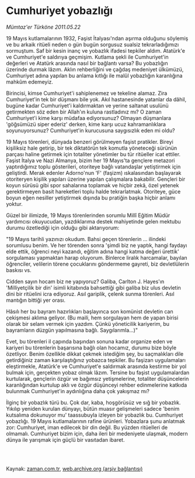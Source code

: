 # Cumhuriyet yobazlığı

*Mümtaz'er Türköne 2011.05.22*

<td class="columnist-detail">
<p>19 Mayıs kutlamalarının 1932, Faşist İtalyası'ndan aşırma olduğunu söylemiş ve bu arkaik ritüeli neden o gün bugün sorgusuz sualsiz tekrarladığımızı sormuştum. Saf bir kesin inanç ve yobazlık ifadesi tepkiler aldım. Atatürk'e ve Cumhuriyet'e saldırıya geçmişim. Kutlama şekli ile Cumhuriyet'in değerleri ve Atatürk arasında nasıl bir bağlantı varsa? Bu yobazlığın üzerinde durmak lâzım. Aklın rehberliğini ve çağdaş medeniyet ülkümüzü, Cumhuriyet adına yapılan bu anlama kıtlığı ile malûl yobazlığın karanlığına mahkûm edemeyiz.</p>
<p>
<div id="haberMetinDiv">
<p>Birincisi, kimse Cumhuriyet'i sahiplenemez ve tekeline alamaz. Zira Cumhuriyet'in tek bir düşmanı bile yok. Akıl hastanesinde yatanlar da dâhil, bugüne kadar Cumhuriyet'i kaldırmaktan ve yerine saltanat usulünü getirmekten söz eden bir Allah'ın kuluna rastladınız mı? O zaman Cumhuriyet'i kime karşı müdafaa ediyorsunuz? Olmayan düşmanlara 'göğsümüzü siper ederiz' derken, kime karşı ucuz kahramanlıklara soyunuyorsunuz? Cumhuriyet'in kurucusuna saygısızlık eden mi oldu?
<p>19 Mayıs törenleri, dünyada benzeri görülmeyen faşist pratikler. Bireyi kişiliksiz hale getirip, bir tek diktatörün tek komutla yöneteceği sürünün parçası haline getirmek için totaliter yönetimler bu tür ritüeller icat ettiler. Faşist İtalya ve Nazi Almanya, bizim her 19 Mayıs'ta gençlere metazori yaptırdığımız toplu gösterileri, otoriteye bağlı vatandaşlar yetiştirmek için geliştirdi. Merak edenler Adorno'nun 'F' (faşizm) ıskalasından başlayarak otoriteryen kişilik yapıları üzerine yapılan çalışmalara bakabilir. Gençleri bir koyun sürüsü gibi spor sahalarına toplamak ve hiçbir zekâ, özel yetenek gerektirmeyen basit hareketleri toplu halde tekrarlatmak. Otoriteye, güce boyun eğen nesiller yetiştirmek dışında bu pratiğin başka hiçbir anlamı yoktur.
<p>Güzel bir ilimizde, 19 Mayıs törenlerinden sorumlu Millî Eğitim Müdür yardımcısı okuyucudan, yazdıklarıma destek mahiyetinde gelen mektubu durumu özetlediği için olduğu gibi aktarıyorum:
<p>"19 Mayıs tarihli yazınızı okudum. Bahsi geçen törenlerin ... ilindeki sorumlusu benim. Ve her törenden sonra 'şimdi biz ne yaptık, hangi faydayı elde ettik, öğrenci neyi kazandı, eğitim adına hangi katma değeri ürettik' sorgulaması yapmaktan harap oluyorum. Binlerce liralık harcamalar, bayılan öğrenciler, velilerin törene çocuklarını göndermeme gayreti, biz devletlülerin baskısı vs.
<p>Cidden sayın hocam biz ne yapıyoruz? Galiba, Carlton J. Hayes'ın 'Milliyetçilik bir din' isimli kitabında bahsettiği gibi galiba biz ulus devletin dini bir ritüelini icra ediyoruz. Asıl gariplik, çelenk sunma törenleri. Asıl mantığın bittiği yer orası.
<p>Hâsılı her bu bayram hazırlıkları başlayınca son komünist devletin can çekişmesi aklıma geliyor. (Bu maili, hem sorgulayan hem de yapan birisi olarak bir selam vermek için yazdım. Çünkü yöneticilik kariyerim, bu bayramların düzgün yapılmasına bağlı. Saygılarımla...)" 
<p>Evet, bu törenleri il çapında başından sonuna kadar organize eden ve kariyeri bu törenlerin başarısına bağlı olan hocamız, durumu bize böyle özetliyor. Benim özellikle dikkat çekmek istediğim şey, bu saçmalıkları dile getirdiğiniz zaman karşılaştığınız yobazca tepkiler. Bu faşizan uygulamaları eleştirmekle, Atatürk'e ve Cumhuriyet'e saldırmak arasında kestirme bir yol bulmak için, gerçekten yobaz olmak lâzım. Tersine bu faşist uygulamalardan kurtularak, gençlerin özgür ve bağımsız yetişmelerine, totaliter düşüncelerin karanlığından kurtulup aklı ve özgür düşünceyi rehber edinmelerine katkıda bulunmak Cumhuriyet'in aydınlığına daha çok yakışmaz mı?
<p>İlginç bir yobazlık türü bu. Çok dar, kaba, hoşgörüsüz ve sığ bir yobazlık. Yıkılıp yeniden kurulan dünyayı, bütün muasır gelişmeleri sadece 'benim kutsalıma dokunuyor mu' taassubuyla izleyen bir yobazlık bu. Cumhuriyet yobazlığı. 19 Mayıs kutlamalarının rafine ürünleri. Yobazlara şunu anlatmak zor: Cumhuriyet, iman edilecek bir din değil. Bu yüzden ritüelleri de olmamalı. Cumhuriyet bizim için, daha ileri bir medeniyete ulaşmak, modern dünya ile yarışmak için güçlü bir vasıtadan ibaret. </p></p></p></p></p></p></p></p></div>
</p>


<p><br>
		 </br></p></td>

Kaynak: [zaman.com.tr](http://zaman.com.tr/yazar.do?yazino=1137217), [web.archive.org (arşiv bağlantısı)](http://web.archive.org/web/20110727171759/http://www.zaman.com.tr:80/yazar.do?yazino=1137217)
